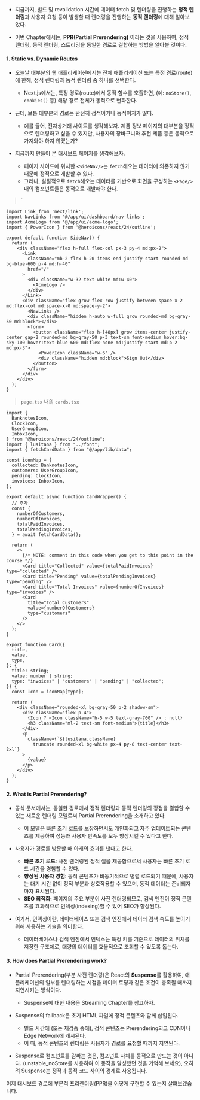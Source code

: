 
- 지금까지, 빌드 및 revalidation 시간에 데이터 fetch 및 렌더링을 진행하는 **정적 렌더링**과 사용자 요청 등이 발생할 때 렌더링을 진행하는 **동적 렌더링**에 대해 알아보았다.

- 이번 Chapter에서는, **PPR(Partial Prerendering)** 이라는 것을 사용하여, 정적 렌더링, 동적 렌더링, 스트리밍을 동일한 경로로 결합하는 방법을 알아볼 것이다.


#### 1. Static vs. Dynamic Routes

- 오늘날 대부분의 웹 애플리케이션에서는 전체 애플리케이션 또는 특정 경로(route)에 한해, 정적 렌더링과 동적 렌더링 중 하나를 선택한다.
	- Next.js에서는, 특정 경로(route)에서 동적 함수를 호출하면, (예: `noStore()`, `cookies()` 등) 해당 경로 전체가 동적으로 변화한다.

- 근데, 보통 대부분의 경로는 완전히 정적이거나 동적이지가 않다.
	- 예를 들어, 전자상거래 사이트를 생각해보자. 제품 정보 페이지의 대부분을 정적으로 렌더링하고 싶을 수 있지만, 사용자의 장바구니와 추천 제품 등은 동적으로 가져와야 하지 않겠는가?

- 지금까지 만들어 본 대시보드 페이지를 생각해보자.
	- 페이지 사이드에 위치한 `<SideNav/>`는 `fetch`해오는 데이터에 의존하지 않기 때문에 정적으로 개발할 수 있다.
	- 그러나, 실질적으로 `fetch`해오는 데이터를 기반으로 화면을 구성하는 `<Page/>`내의 컴포넌트들은 동적으로 개발해야 한다.

>`<SideNav/>
```tsx
import Link from 'next/link';
import NavLinks from '@/app/ui/dashboard/nav-links';
import AcmeLogo from '@/app/ui/acme-logo';
import { PowerIcon } from '@heroicons/react/24/outline';

export default function SideNav() {
  return (
    <div className="flex h-full flex-col px-3 py-4 md:px-2">
      <Link
        className="mb-2 flex h-20 items-end justify-start rounded-md bg-blue-600 p-4 md:h-40"
        href="/"
      >
        <div className="w-32 text-white md:w-40">
          <AcmeLogo />
        </div>
      </Link>
      <div className="flex grow flex-row justify-between space-x-2 md:flex-col md:space-x-0 md:space-y-2">
        <NavLinks />
        <div className="hidden h-auto w-full grow rounded-md bg-gray-50 md:block"></div>
        <form>
          <button className="flex h-[48px] grow items-center justify-center gap-2 rounded-md bg-gray-50 p-3 text-sm font-medium hover:bg-sky-100 hover:text-blue-600 md:flex-none md:justify-start md:p-2 md:px-3">
            <PowerIcon className="w-6" />
            <div className="hidden md:block">Sign Out</div>
          </button>
        </form>
      </div>
    </div>
  );
}
```

> `page.tsx` 내의 `cards.tsx`
```tsx
import {
  BanknotesIcon,
  ClockIcon,
  UserGroupIcon,
  InboxIcon,
} from "@heroicons/react/24/outline";
import { lusitana } from "../font";
import { fetchCardData } from "@/app/lib/data";

const iconMap = {
  collected: BanknotesIcon,
  customers: UserGroupIcon,
  pending: ClockIcon,
  invoices: InboxIcon,
};

export default async function CardWrapper() {
  // 추가
  const {
    numberOfCustomers,
    numberOfInvoices,
    totalPaidInvoices,
    totalPendingInvoices,
  } = await fetchCardData();

  return (
    <>
      {/* NOTE: comment in this code when you get to this point in the course */}
      <Card title="Collected" value={totalPaidInvoices} type="collected" />
      <Card title="Pending" value={totalPendingInvoices} type="pending" />
      <Card title="Total Invoices" value={numberOfInvoices} type="invoices" />
      <Card
        title="Total Customers"
        value={numberOfCustomers}
        type="customers"
      />
    </>
  );
}

export function Card({
  title,
  value,
  type,
}: {
  title: string;
  value: number | string;
  type: "invoices" | "customers" | "pending" | "collected";
}) {
  const Icon = iconMap[type];

  return (
    <div className="rounded-xl bg-gray-50 p-2 shadow-sm">
      <div className="flex p-4">
        {Icon ? <Icon className="h-5 w-5 text-gray-700" /> : null}
        <h3 className="ml-2 text-sm font-medium">{title}</h3>
      </div>
      <p
        className={`${lusitana.className}
          truncate rounded-xl bg-white px-4 py-8 text-center text-2xl`}
      >
        {value}
      </p>
    </div>
  );
}

```


#### 2. What is Partial Prerendering?

- 공식 문서에서는, 동일한 경로에서 정적 렌더링과 동적 렌더링의 장점을 결합할 수 있는 새로운 렌더링 모델로써 Partial Prerendering을 소개하고 있다. 
	- 이 모델은 빠른 초기 로드를 보장하면서도 개인화되고 자주 업데이트되는 콘텐츠를 제공하여 성능과 사용자 만족도를 모두 향상시킬 수 있다고 한다.

- 사용자가 경로를 방문할 때 아래의 효과를 낸다고 한다.
	- **빠른 초기 로드**: 사전 렌더링된 정적 셸을 제공함으로써 사용자는 빠른 초기 로드 시간을 경험할 수 있다.
	- **향상된 사용자 경험**: 동적 콘텐츠가 비동기적으로 병렬 로드되기 때문에, 사용자는 대기 시간 없이 정적 부분과 상호작용할 수 있으며, 동적 데이터는 준비되자마자 표시된다.
	- **SEO 최적화**: 페이지의 주요 부분이 사전 렌더링되므로, 검색 엔진이 정적 콘텐츠를 효과적으로 인덱싱(indexing)할 수 있어 SEO가 향상된다.

- 여기서, 인덱싱이란, 데이터베이스 또는 검색 엔진에서 데이터 검색 속도를 높이기 위해 사용하는 기술을 의미한다.
	- 데이터베이스나 검색 엔진에서 인덱스는 특정 키를 기준으로 데이터의 위치를 저장한 구조체로, 대량의 데이터를 효율적으로 조회할 수 있도록 돕는다.


#### 3. How does Partial Prerendering work? 

- Partial Prerendering(부분 사전 렌더링)은 React의 **Suspense**를 활용하여, 애플리케이션의 일부를 렌더링하는 시점을 데이터 로딩과 같은 조건이 충족될 때까지 지연시키는 방식이다.
	- Suspense에 대한 내용은 Streaming Chapter를 참고하자.

- Suspense의 fallback은 초기 HTML 파일에 정적 콘텐츠와 함께 삽입된다. 
	- 빌드 시간에 (또는 재검증 중에), 정적 콘텐츠는 Prerendering되고 CDN이나 Edge Network에 캐시된다.
	- 이 때, 동적 콘텐츠의 렌더링은 사용자가 경로를 요청할 때까지 지연된다.

- Suspense로 컴포넌트를 감싸는 것은, 컴포넌트 자체를 동적으로 만드는 것이 아니다. (unstable_noStore를 사용하여 이 동작을 달성했던 것을 기억해 보세요), 오히려 Suspense는 정적과 동적 코드 사이의 경계로 사용됩니다.

이제 대시보드 경로에 부분적 프리렌더링(PPR)을 어떻게 구현할 수 있는지 살펴보겠습니다.
